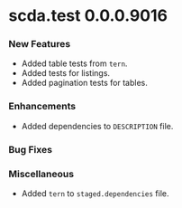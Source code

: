 # scda.test 0.0.0.9016

### New Features
* Added table tests from `tern`.
* Added tests for listings.
* Added pagination tests for tables.

### Enhancements
* Added dependencies to `DESCRIPTION` file.

### Bug Fixes

### Miscellaneous
* Added `tern` to `staged.dependencies` file.
